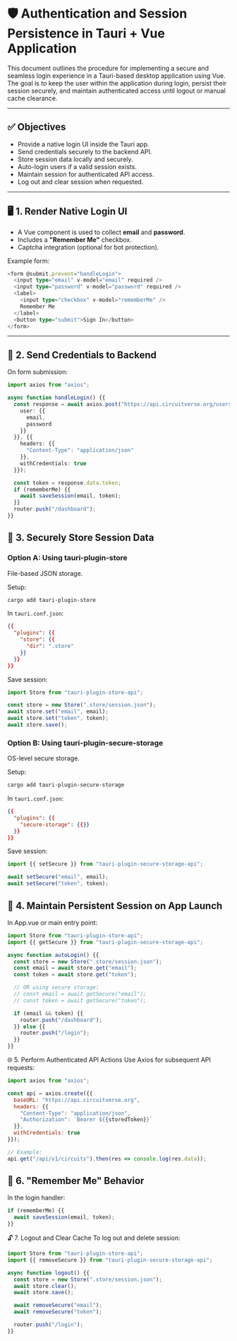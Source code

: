 # 🛡️ Authentication and Session Persistence in Tauri + Vue Application

This document outlines the procedure for implementing a secure and seamless login experience in a Tauri-based desktop application using Vue. The goal is to keep the user within the application during login, persist their session securely, and maintain authenticated access until logout or manual cache clearance.

---

## ✅ Objectives

- Provide a native login UI inside the Tauri app.
- Send credentials securely to the backend API.
- Store session data locally and securely.
- Auto-login users if a valid session exists.
- Maintain session for authenticated API access.
- Log out and clear session when requested.

---

## 🖥️ 1. Render Native Login UI

- A Vue component is used to collect **email** and **password**.
- Includes a **"Remember Me"** checkbox.
- Captcha integration (optional for bot protection).

Example form:
```ts
<form @submit.prevent="handleLogin">
  <input type="email" v-model="email" required />
  <input type="password" v-model="password" required />
  <label>
    <input type="checkbox" v-model="rememberMe" />
    Remember Me
  </label>
  <button type="submit">Sign In</button>
</form>
```
---
## 📡 2. Send Credentials to Backend
On form submission:
```ts
import axios from "axios";

async function handleLogin() {{
  const response = await axios.post("https://api.circuitverse.org/users/sign_in.json", {{
    user: {{
      email,
      password
    }}
  }}, {{
    headers: {{
      "Content-Type": "application/json"
    }},
    withCredentials: true
  }});

  const token = response.data.token;
  if (rememberMe) {{
    await saveSession(email, token);
  }}
  router.push("/dashboard");
}}
```
## 🔐 3. Securely Store Session Data
### Option A: Using tauri-plugin-store
File-based JSON storage.

Setup:
```bash
cargo add tauri-plugin-store
```
In `tauri.conf.json`:

```json
{{
  "plugins": {{
    "store": {{
      "dir": ".store"
    }}
  }}
}}
```
Save session:
```js
import Store from "tauri-plugin-store-api";

const store = new Store(".store/session.json");
await store.set("email", email);
await store.set("token", token);
await store.save();
```
### Option B: Using tauri-plugin-secure-storage
OS-level secure storage.

Setup:
```bash
cargo add tauri-plugin-secure-storage
```
In `tauri.conf.json`:

```json
{{
  "plugins": {{
    "secure-storage": {{}}
  }}
}}
```
Save session:
```js
import {{ setSecure }} from "tauri-plugin-secure-storage-api";

await setSecure("email", email);
await setSecure("token", token);
```
## 🚀 4. Maintain Persistent Session on App Launch
In App.vue or main entry point:

```js
import Store from "tauri-plugin-store-api";
import {{ getSecure }} from "tauri-plugin-secure-storage-api";

async function autoLogin() {{
  const store = new Store(".store/session.json");
  const email = await store.get("email");
  const token = await store.get("token");

  // OR using secure storage:
  // const email = await getSecure("email");
  // const token = await getSecure("token");

  if (email && token) {{
    router.push("/dashboard");
  }} else {{
    router.push("/login");
  }}
}}
```
🌐 5. Perform Authenticated API Actions
Use Axios for subsequent API requests:

```js
import axios from "axios";

const api = axios.create({{
  baseURL: "https://api.circuitverse.org",
  headers: {{
    "Content-Type": "application/json",
    "Authorization": `Bearer ${{storedToken}}`
  }},
  withCredentials: true
}});

// Example:
api.get("/api/v1/circuits").then(res => console.log(res.data));
```
## 🔁 6. "Remember Me" Behavior
In the login handler:

```js
if (rememberMe) {{
  await saveSession(email, token);
}}
```
🔓 7. Logout and Clear Cache
To log out and delete session:

```ts
import Store from "tauri-plugin-store-api";
import {{ removeSecure }} from "tauri-plugin-secure-storage-api";

async function logout() {{
  const store = new Store(".store/session.json");
  await store.clear();
  await store.save();

  await removeSecure("email");
  await removeSecure("token");

  router.push("/login");
}}
```
